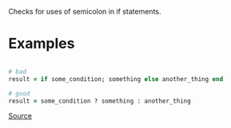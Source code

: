 
Checks for uses of semicolon in if statements.

# Examples

```ruby

# bad
result = if some_condition; something else another_thing end

# good
result = some_condition ? something : another_thing
```

[Source](http://www.rubydoc.info/gems/rubocop/RuboCop/Cop/Style/IfWithSemicolon)
